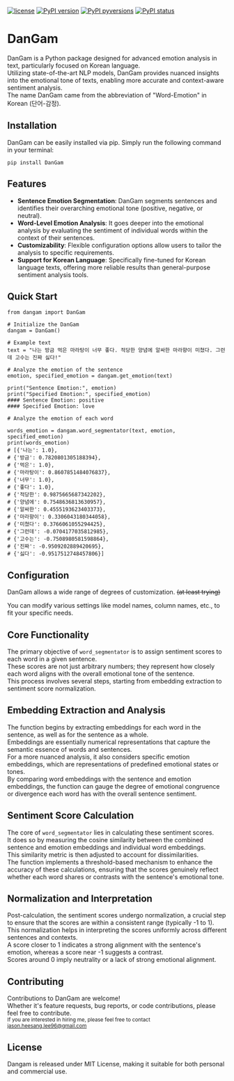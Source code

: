 [![license](https://img.shields.io/badge/License-MIT-brightgreen.svg)](https://github.com/jasonheesanglee/DanGam/blob/master/LICENSE)
<a href="https://badge.fury.io/py/DanGam" rel="nofollow"><img src="https://pypi-camo.global.ssl.fastly.net/04cb3ddae0f35fa68aa2cbc1ff9f22f85307558b/68747470733a2f2f62616467652e667572792e696f2f70792f44616e47616d2e737667" alt="PyPI version"></a>
[![PyPI pyversions](https://img.shields.io/pypi/pyversions/DanGam.svg)](https://pypi.python.org/pypi/DanGam/)
[![PyPI status](https://img.shields.io/pypi/status/DanGam.svg)](https://pypi.python.org/pypi/DanGam/)

# DanGam

DanGam is a Python package designed for advanced emotion analysis in text, particularly focused on Korean language.<br>
Utilizing state-of-the-art NLP models, DanGam provides nuanced insights into the emotional tone of texts, enabling more accurate and context-aware sentiment analysis.<br>
The name DanGam came from the abbreviation of "Word-Emotion" in Korean (단어-감정).

## Installation
DanGam can be easily installed via pip. Simply run the following command in your terminal:<br>
```shell
pip install DanGam
```

## Features
- **Sentence Emotion Segmentation**: DanGam segments sentences and identifies their overarching emotional tone (positive, negative, or neutral).
- **Word-Level Emotion Analysis**: It goes deeper into the emotional analysis by evaluating the sentiment of individual words within the context of their sentences.
- **Customizability**: Flexible configuration options allow users to tailor the analysis to specific requirements.
- **Support for Korean Language**: Specifically fine-tuned for Korean language texts, offering more reliable results than general-purpose sentiment analysis tools.

## Quick Start
```
from dangam import DanGam
```

```shell
# Initialize the DanGam
dangam = DanGam()

# Example text
text = "나는 방금 먹은 마라탕이 너무 좋다. 적당한 양념에 알싸한 마라향이 미쳤다. 그런데 고수는 진짜 싫다!"

# Analyze the emotion of the sentence
emotion, specified_emotion = dangam.get_emotion(text)

print("Sentence Emotion:", emotion)
print("Specified Emotion:", specified_emotion)
#### Sentence Emotion: positive
#### Specified Emotion: love

# Analyze the emotion of each word

words_emotion = dangam.word_segmentator(text, emotion, specified_emotion)
print(words_emotion)
# [{'나는': 1.0},
# {'방금': 0.7820801305188394},
# {'먹은': 1.0},
# {'마라탕이': 0.8607851484076837},
# {'너무': 1.0},
# {'좋다': 1.0},
# {'적당한': 0.9875665687342202},
# {'양념에': 0.7548636813630957},
# {'알싸한': 0.4555193623403373},
# {'마라향이': 0.3306043180344058},
# {'미쳤다': 0.3766061055294425},
# {'그런데': -0.0704177035812985},
# {'고수는': -0.7508980581598864},
# {'진짜': -0.9509202889420695},
# {'싫다': -0.9517512748457806}]
```

## Configuration
DanGam allows a wide range of degrees of customization. ~~(at least trying)~~

You can modify various settings like model names, column names, etc., to fit your specific needs.


## Core Functionality
The primary objective of `word_segmentator` is to assign sentiment scores to each word in a given sentence.<br>These scores are not just arbitrary numbers; they represent how closely each word aligns with the overall emotional tone of the sentence.<br>This process involves several steps, starting from embedding extraction to sentiment score normalization.

## Embedding Extraction and Analysis
The function begins by extracting embeddings for each word in the sentence, as well as for the sentence as a whole.<br>Embeddings are essentially numerical representations that capture the semantic essence of words and sentences.<br>For a more nuanced analysis, it also considers specific emotion embeddings, which are representations of predefined emotional states or tones.<br>By comparing word embeddings with the sentence and emotion embeddings, the function can gauge the degree of emotional congruence or divergence each word has with the overall sentence sentiment.

## Sentiment Score Calculation
The core of `word_segmentator` lies in calculating these sentiment scores.<br>It does so by measuring the cosine similarity between the combined sentence and emotion embeddings and individual word embeddings.<br>This similarity metric is then adjusted to account for dissimilarities.<br>The function implements a threshold-based mechanism to enhance the accuracy of these calculations, ensuring that the scores genuinely reflect whether each word shares or contrasts with the sentence's emotional tone.

## Normalization and Interpretation
Post-calculation, the sentiment scores undergo normalization, a crucial step to ensure that the scores are within a consistent range (typically -1 to 1).<br>This normalization helps in interpreting the scores uniformly across different sentences and contexts.<br>A score closer to 1 indicates a strong alignment with the sentence's emotion, whereas a score near -1 suggests a contrast.<br>Scores around 0 imply neutrality or a lack of strong emotional alignment.

## Contributing
Contributions to DanGam are welcome!<br>
Whether it's feature requests, bug reports, or code contributions, please feel free to contribute.<br>
<sub>If you are interested in hiring me, please feel free to contact <a href="mailto:jason.heesang.lee96@gmail.com">jason.heesang.lee96@gmail.com</a>

## License
Dangam is released under MIT License, making it suitable for both personal and commercial use.

